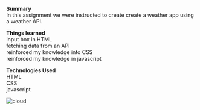  <strong>Summary</strong><br/>
In this assignment we were instructed to create create a weather app using a weather API.   

<strong>Things learned</strong><br/>
input box in HTML<br/>
fetching data from an API<br/>
reinforced my knowledge into CSS<br/>
reinforced my knowledge in javascript<br/>

<strong>Technologies Used</strong><br/>
HTML<br/>
CSS<br/>
javascript<br/>


![cloud](https://user-images.githubusercontent.com/44300521/49692891-dc6f0500-fb32-11e8-9cb7-fd776194b46c.gif)
